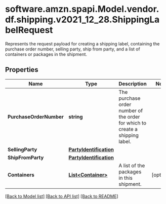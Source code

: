 # software.amzn.spapi.Model.vendor.df.shipping.v2021_12_28.ShippingLabelRequest
Represents the request payload for creating a shipping label, containing the purchase order number, selling party, ship from party, and a list of containers or packages in the shipment.

## Properties

Name | Type | Description | Notes
------------ | ------------- | ------------- | -------------
**PurchaseOrderNumber** | **string** | The purchase order number of the order for which to create a shipping label. | 
**SellingParty** | [**PartyIdentification**](PartyIdentification.md) |  | 
**ShipFromParty** | [**PartyIdentification**](PartyIdentification.md) |  | 
**Containers** | [**List&lt;Container&gt;**](Container.md) | A list of the packages in this shipment. | [optional] 

[[Back to Model list]](../README.md#documentation-for-models) [[Back to API list]](../README.md#documentation-for-api-endpoints) [[Back to README]](../README.md)

